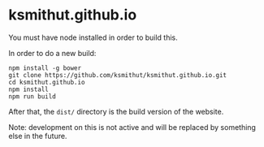 # ksmithut.github.io

You must have node installed in order to build this.

In order to do a new build:
```
npm install -g bower
git clone https://github.com/ksmithut/ksmithut.github.io.git
cd ksmithut.github.io
npm install
npm run build
```

After that, the `dist/` directory is the build version of the website.

Note: development on this is not active and will be replaced by something else in the future.
